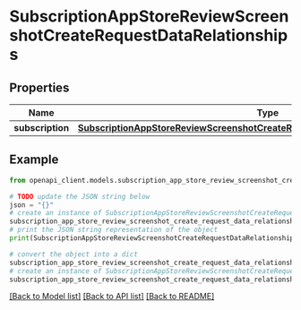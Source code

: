 # SubscriptionAppStoreReviewScreenshotCreateRequestDataRelationships


## Properties

Name | Type | Description | Notes
------------ | ------------- | ------------- | -------------
**subscription** | [**SubscriptionAppStoreReviewScreenshotCreateRequestDataRelationshipsSubscription**](SubscriptionAppStoreReviewScreenshotCreateRequestDataRelationshipsSubscription.md) |  | 

## Example

```python
from openapi_client.models.subscription_app_store_review_screenshot_create_request_data_relationships import SubscriptionAppStoreReviewScreenshotCreateRequestDataRelationships

# TODO update the JSON string below
json = "{}"
# create an instance of SubscriptionAppStoreReviewScreenshotCreateRequestDataRelationships from a JSON string
subscription_app_store_review_screenshot_create_request_data_relationships_instance = SubscriptionAppStoreReviewScreenshotCreateRequestDataRelationships.from_json(json)
# print the JSON string representation of the object
print(SubscriptionAppStoreReviewScreenshotCreateRequestDataRelationships.to_json())

# convert the object into a dict
subscription_app_store_review_screenshot_create_request_data_relationships_dict = subscription_app_store_review_screenshot_create_request_data_relationships_instance.to_dict()
# create an instance of SubscriptionAppStoreReviewScreenshotCreateRequestDataRelationships from a dict
subscription_app_store_review_screenshot_create_request_data_relationships_from_dict = SubscriptionAppStoreReviewScreenshotCreateRequestDataRelationships.from_dict(subscription_app_store_review_screenshot_create_request_data_relationships_dict)
```
[[Back to Model list]](../README.md#documentation-for-models) [[Back to API list]](../README.md#documentation-for-api-endpoints) [[Back to README]](../README.md)


